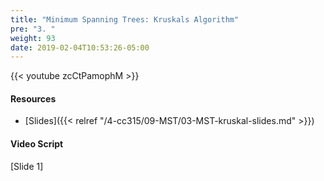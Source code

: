 ```yaml
---
title: "Minimum Spanning Trees: Kruskals Algorithm"
pre: "3. "
weight: 93
date: 2019-02-04T10:53:26-05:00
---
```


{{< youtube zcCtPamophM >}}

#### Resources
* [Slides]({{< relref "/4-cc315/09-MST/03-MST-kruskal-slides.md" >}})

#### Video Script

[Slide 1]